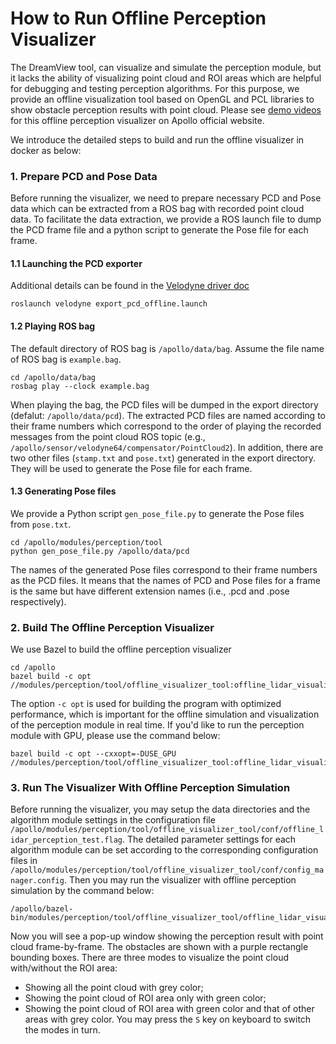 # How to Run Offline Perception Visualizer

The DreamView tool, can visualize and simulate the perception module, but it lacks the ability of visualizing point cloud and ROI areas which are helpful for debugging and testing perception algorithms. For this purpose, we provide an offline visualization tool based on OpenGL and PCL libraries to show obstacle perception results with point cloud. Please see [demo videos](http://apollo.auto/platform/perception.html) for this offline perception visualizer on Apollo official website.

We introduce the detailed steps to build and run the offline visualizer in docker as below:
### 1. Prepare PCD and Pose Data
Before running the visualizer, we need to prepare necessary PCD and Pose data which can be extracted from a ROS bag with recorded point cloud data. To facilitate the data extraction, we provide a ROS launch file to dump the PCD frame file and a python script to generate the Pose file for each frame.

#### 1.1 Launching the PCD exporter
 Additional details can be found in the [Velodyne driver doc](https://github.com/ApolloAuto/apollo/tree/master/modules/drivers/velodyne)
```
roslaunch velodyne export_pcd_offline.launch
```

#### 1.2 Playing ROS bag
The default directory of ROS bag is `/apollo/data/bag`. Assume the file name of ROS bag is `example.bag`.
```
cd /apollo/data/bag
rosbag play --clock example.bag
```
When playing the bag, the PCD files will be dumped in the export directory (defalut: `/apollo/data/pcd`). The extracted PCD files are named according to their frame numbers which correspond to the order of playing the recorded messages from the point cloud ROS topic (e.g., `/apollo/sensor/velodyne64/compensator/PointCloud2`). In addition, there are two other files (`stamp.txt` and `pose.txt`) generated in the export directory. They will be used to generate the Pose file for each frame.

#### 1.3 Generating Pose files
We provide a Python script `gen_pose_file.py` to generate the Pose files from `pose.txt`.
```
cd /apollo/modules/perception/tool
python gen_pose_file.py /apollo/data/pcd
```
The names of the generated Pose files correspond to their frame numbers as the PCD files. It means that the names of PCD and Pose files for a frame is the same but have different extension names (i.e., .pcd and .pose respectively).

### 2. Build The Offline Perception Visualizer
We use Bazel to build the offline perception visualizer
```
cd /apollo
bazel build -c opt //modules/perception/tool/offline_visualizer_tool:offline_lidar_visualizer_tool
```
The option `-c opt` is used for building the program with optimized performance, which is important for the offline simulation and visualization of the perception module in real time.
If you'd like to run the perception module with GPU, please use the command below:
```
bazel build -c opt --cxxopt=-DUSE_GPU //modules/perception/tool/offline_visualizer_tool:offline_lidar_visualizer_tool
```

### 3. Run The Visualizer With Offline Perception Simulation
Before running the visualizer, you may setup the data directories and the algorithm module settings in the configuration file `/apollo/modules/perception/tool/offline_visualizer_tool/conf/offline_lidar_perception_test.flag`. The detailed parameter settings for each algorithm module can be set according to the corresponding configuration files in `/apollo/modules/perception/tool/offline_visualizer_tool/conf/config_manager.config`. Then you may run the visualizer with offline perception simulation by the command below:
```
/apollo/bazel-bin/modules/perception/tool/offline_visualizer_tool/offline_lidar_visualizer_tool
```
Now you will see a pop-up window showing the perception result with point cloud frame-by-frame. The obstacles are shown with a purple rectangle bounding boxes. There are three modes to visualize the point cloud with/without the ROI area:
* Showing all the point cloud with grey color;
* Showing the point cloud of ROI area only with green color;
* Showing the point cloud of ROI area with green color and that of other areas with grey color. You may press the `S` key on keyboard to switch the modes in turn.
